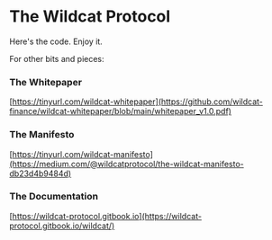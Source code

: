 # The Wildcat Protocol

Here's the code. Enjoy it.

For other bits and pieces:

### The Whitepaper

[https://tinyurl.com/wildcat-whitepaper](https://github.com/wildcat-finance/wildcat-whitepaper/blob/main/whitepaper_v1.0.pdf)

### The Manifesto

[https://tinyurl.com/wildcat-manifesto](https://medium.com/@wildcatprotocol/the-wildcat-manifesto-db23d4b9484d)

### The Documentation

[https://wildcat-protocol.gitbook.io](https://wildcat-protocol.gitbook.io/wildcat/)

